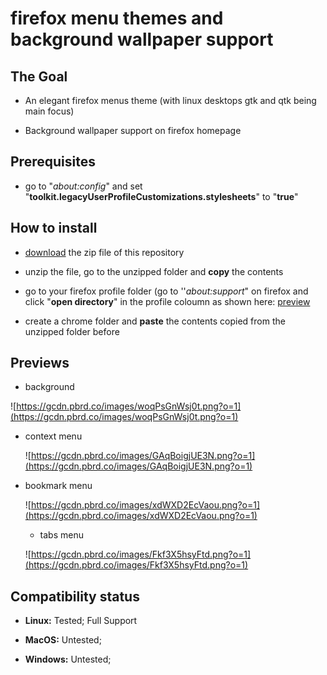 # firefox menu themes and background wallpaper support

## The Goal

- An elegant firefox menus theme (with linux desktops gtk and qtk being main focus)

- Background wallpaper support on firefox homepage

## Prerequisites

- go to "*about:config*" and set "**toolkit.legacyUserProfileCustomizations.stylesheets**" to "**true**"

## How to install

- [download](https://codeload.github.com/ayushhroyy/firefox-theme-adaptive-menus/zip/refs/heads/main) the zip file of this repository

- unzip the file, go to the unzipped folder and **copy** the contents

- go to your firefox profile folder (go to ''*about:support*" on firefox and click "**open directory**" in the profile coloumn as shown here: [preview](https://gcdn.pbrd.co/images/FQ7ScKV0nvhK.png?o=1)

- create a chrome folder and **paste** the contents copied from the unzipped folder before

## Previews

- background

![https://gcdn.pbrd.co/images/woqPsGnWsj0t.png?o=1](https://gcdn.pbrd.co/images/woqPsGnWsj0t.png?o=1)

- context menu
  
  ![https://gcdn.pbrd.co/images/GAqBoigjUE3N.png?o=1](https://gcdn.pbrd.co/images/GAqBoigjUE3N.png?o=1)

- bookmark menu
  
  ![https://gcdn.pbrd.co/images/xdWXD2EcVaou.png?o=1](https://gcdn.pbrd.co/images/xdWXD2EcVaou.png?o=1)
  
  - tabs menu
  
  ![https://gcdn.pbrd.co/images/Fkf3X5hsyFtd.png?o=1](https://gcdn.pbrd.co/images/Fkf3X5hsyFtd.png?o=1)

## Compatibility status

- **Linux:** Tested; Full Support

- **MacOS:** Untested;

- **Windows:** Untested; 

